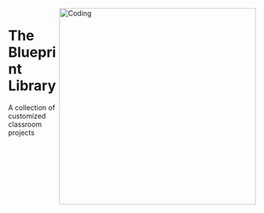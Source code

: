   <img align="right" alt="Coding" width="400" src="https://media1.giphy.com/media/v1.Y2lkPTc5MGI3NjExN3U5ZTcyMGFhb2Y4dHBhZHBmdGhuMG9pNHcwYTR2cnEzeWg1MTNsZCZlcD12MV9pbnRlcm5hbF9naWZfYnlfaWQmY3Q9Zw/PjfAjI2RJqI3Th7NsD/giphy.gif">

# The Blueprint Library
A collection of customized classroom projects
